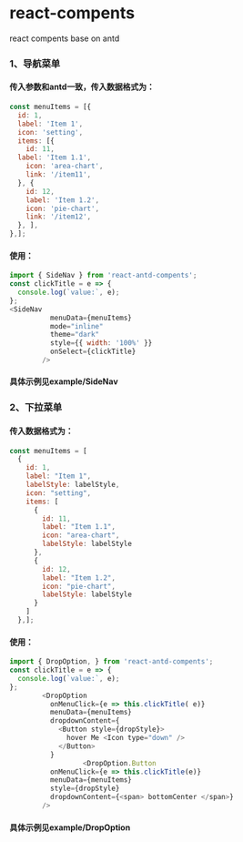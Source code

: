 # react-compents
react compents base on antd
### 1、导航菜单
#### 传入参数和antd一致，传入数据格式为：
```javascript
const menuItems = [{
  id: 1,
  label: 'Item 1',
  icon: 'setting',
  items: [{
    id: 11,
  label: 'Item 1.1',
    icon: 'area-chart',
    link: '/item11',
  }, {
    id: 12,
    label: 'Item 1.2',
    icon: 'pie-chart',
    link: '/item12',
  }, ],
},];
```
#### 使用：
```javascript
import { SideNav } from 'react-antd-compents';
const clickTitle = e => {
  console.log(`value:`, e);
};
<SideNav
          menuData={menuItems}
          mode="inline"
          theme="dark"
          style={{ width: '100%' }}
          onSelect={clickTitle}
        />
```
#### 具体示例见example/SideNav
 
### 2、下拉菜单
#### 传入数据格式为：
```javascript
const menuItems = [
  {
    id: 1,
    label: "Item 1",
    labelStyle: labelStyle,
    icon: "setting",
    items: [
      {
        id: 11,
        label: "Item 1.1",
        icon: "area-chart",
        labelStyle: labelStyle
      },
      {
        id: 12,
        label: "Item 1.2",
        icon: "pie-chart",
        labelStyle: labelStyle
      }
    ]
  },];
```
  #### 使用：
```javascript
import { DropOption, } from 'react-antd-compents';
const clickTitle = e => {
  console.log(`value:`, e);
};
        <DropOption
          onMenuClick={e => this.clickTitle( e)}
          menuData={menuItems}
          dropdownContent={
            <Button style={dropStyle}>
              hover Me <Icon type="down" />
            </Button>
          }
                  <DropOption.Button
          onMenuClick={e => this.clickTitle(e)}
          menuData={menuItems}
          style={dropStyle}
          dropdownContent={<span> bottomCenter </span>}
        />
```
        
#### 具体示例见example/DropOption
